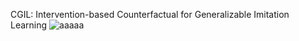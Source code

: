 CGIL: Intervention-based Counterfactual for Generalizable Imitation Learning
![aaaaa](https://github.com/user-attachments/assets/631a9751-dad3-4065-8368-40e99cd89f53)
